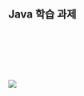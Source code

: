 ## Java 학습 과제 <br> <br> <br> <br> <br>
<img src = "https://postfiles.pstatic.net/MjAyNDEwMTZfMTYx/MDAxNzI5MDY5NTUxNDY4.8SDz2Ya8MDEDfXzxozuDTNnDVOb-GnTjPMkT6bbJfygg.h-XavGOBrJ8oNNtJO61vN41nF1sHZSrOOU1NvO_GIOkg.GIF/%ED%82%A4%EB%B3%B4%EB%93%9C%EC%9B%8C%EB%A6%AC%EC%96%B4%ED%9D%B0%ED%86%A0%EB%81%BC%EC%BD%98.gif?type=w3840">
